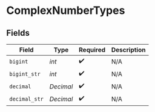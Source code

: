 # ComplexNumberTypes


## Fields

| Field              | Type               | Required           | Description        |
| ------------------ | ------------------ | ------------------ | ------------------ |
| `bigint`           | *int*              | :heavy_check_mark: | N/A                |
| `bigint_str`       | *int*              | :heavy_check_mark: | N/A                |
| `decimal`          | *Decimal*          | :heavy_check_mark: | N/A                |
| `decimal_str`      | *Decimal*          | :heavy_check_mark: | N/A                |